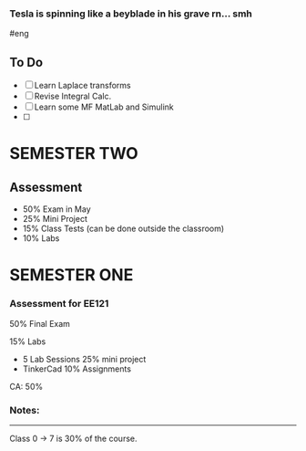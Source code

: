 ### Tesla is spinning like a beyblade in his grave rn... smh
#eng

## To Do
- [ ] Learn Laplace transforms
- [ ] Revise Integral Calc.
- [ ] Learn some MF MatLab and Simulink
- [ ] 


# SEMESTER TWO

## Assessment
- 50% Exam in May
- 25% Mini Project
- 15% Class Tests (can be done outside the classroom)
- 10% Labs



# SEMESTER ONE

### Assessment for EE121

50% Final Exam

15% Labs
- 5 Lab Sessions
25% mini project
- TinkerCad
10% Assignments

CA: 50%


### Notes:
---
Class 0 -> 7 is 30% of the course.
